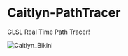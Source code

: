 # Caitlyn-PathTracer
GLSL Real Time Path Tracer!

![Caitlyn_Bikini](https://github.com/AlerianEmperor/Caitlyn/assets/93391908/57004f5a-da78-4b63-9fb7-e2bce8e03e82)

